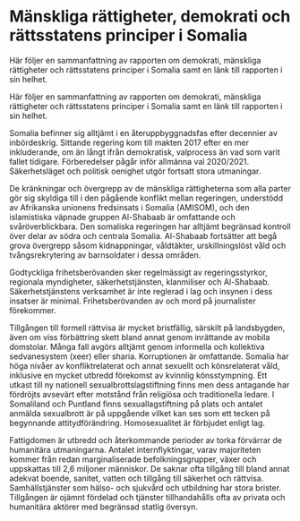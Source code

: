 # Mänskliga rättigheter, demokrati och rättsstatens principer i Somalia

Här följer en sammanfattning av rapporten om demokrati, mänskliga rättigheter och rättsstatens principer i Somalia samt en länk till rapporten i sin helhet.

Här följer en sammanfattning av rapporten om demokrati, mänskliga rättigheter och rättsstatens principer i Somalia samt en länk till rapporten i sin helhet.

Somalia befinner sig alltjämt i en återuppbyggnadsfas efter decennier av inbördeskrig. Sittande regering kom till makten 2017 efter en mer inkluderande, om än långt ifrån demokratisk, valprocess än vad som varit fallet tidigare. Förberedelser pågår inför allmänna val 2020/2021. Säkerhetsläget och politisk oenighet utgör fortsatt stora utmaningar.

De kränkningar och övergrepp av de mänskliga rättigheterna som alla parter gör sig skyldiga till i den pågående konflikt mellan regeringen, understödd av Afrikanska unionens fredsinsats i Somalia (AMISOM), och den islamistiska väpnade gruppen Al-Shabaab är omfattande och svåröverblickbara. Den somaliska regeringen har alltjämt begränsad kontroll över delar av södra och centrala Somalia. Al-Shabaab fortsätter att begå grova övergrepp såsom kidnappningar, våldtäkter, urskillningslöst våld och tvångsrekrytering av barnsoldater i dessa områden.

Godtyckliga frihetsberövanden sker regelmässigt av regeringsstyrkor, regionala myndigheter, säkerhetstjänsten, klanmiliser och Al-Shabaab. Säkerhetstjänstens verksamhet är inte reglerad i lag och insynen i dess insatser är minimal. Frihetsberövanden av och mord på journalister förekommer.

Tillgången till formell rättvisa är mycket bristfällig, särskilt på landsbygden, även om viss förbättring skett bland annat genom inrättande av mobila domstolar. Många fall avgörs alltjämt genom informella och kollektiva sedvanesystem (xeer) eller sharia. Korruptionen är omfattande. Somalia har höga nivåer av konfliktrelaterat och annat sexuellt och könsrelaterat våld, inklusive en mycket utbredd förekomst av kvinnlig könsstympning. Ett utkast till ny nationell sexualbrottslagstiftning finns men dess antagande har fördröjts avsevärt efter motstånd från religiösa och traditionella ledare. I Somaliland och Puntland finns sexuallagstiftning på plats och antalet anmälda sexualbrott är på uppgående vilket kan ses som ett tecken på begynnande attitydförändring. Homosexualitet är förbjudet enligt lag.

Fattigdomen är utbredd och återkommande perioder av torka förvärrar de humanitära utmaningarna. Antalet internflyktingar, varav majoriteten kommer från redan marginaliserade befolkningsgrupper, växer och uppskattas till 2,6 miljoner människor. De saknar ofta tillgång till bland annat adekvat boende, sanitet, vatten och tillgång till säkerhet och rättvisa. Samhällstjänster som hälso- och sjukvård och utbildning har stora brister. Tillgången är ojämnt fördelad och tjänster tillhandahålls ofta av privata och humanitära aktörer med begränsad statlig översyn.
